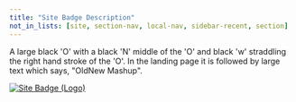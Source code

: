 ```yaml
---
title: "Site Badge Description"
not_in_lists: [site, section-nav, local-nav, sidebar-recent, section]
---
```


A large black 'O' with a black 'N' middle of the 'O' and black 'w'
straddling the right hand stroke of the 'O'.
In the landing page it is followed by large text which says, "OldNew Mashup".

<a href="/siteentry/site-badge-description"><img
alt="Site Badge (Logo)" src="/images/sample_image.png"></a>
